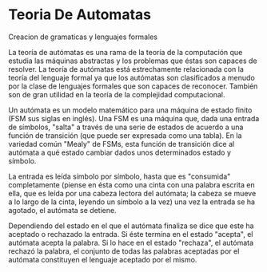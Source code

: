 # Teoria De Automatas
Creacion de gramaticas y lenguajes formales

La teoría de autómatas es una rama de la teoría de la computación que estudia las máquinas abstractas y los problemas que éstas son capaces de resolver. La teoría de autómatas está estrechamente relacionada con la teoría del lenguaje formal ya que los autómatas son clasificados a menudo por la clase de lenguajes formales que son capaces de reconocer. También son de gran utilidad en la teoría de la complejidad computacional.

Un autómata es un modelo matemático para una máquina de estado finito (FSM sus siglas en inglés). Una FSM es una máquina que, dada una entrada de símbolos, "salta" a través de una serie de estados de acuerdo a una función de transición (que puede ser expresada como una tabla). En la variedad común "Mealy" de FSMs, esta función de transición dice al autómata a qué estado cambiar dados unos determinados estado y símbolo.

La entrada es leída símbolo por símbolo, hasta que es "consumida" completamente (piense en ésta como una cinta con una palabra escrita en ella, que es leída por una cabeza lectora del autómata; la cabeza se mueve a lo largo de la cinta, leyendo un símbolo a la vez) una vez la entrada se ha agotado, el autómata se detiene.

Dependiendo del estado en el que el autómata finaliza se dice que este ha aceptado o rechazado la entrada. Si éste termina en el estado "acepta", el autómata acepta la palabra. Si lo hace en el estado "rechaza", el autómata rechazó la palabra, el conjunto de todas las palabras aceptadas por el autómata constituyen el lenguaje aceptado por el mismo. 
